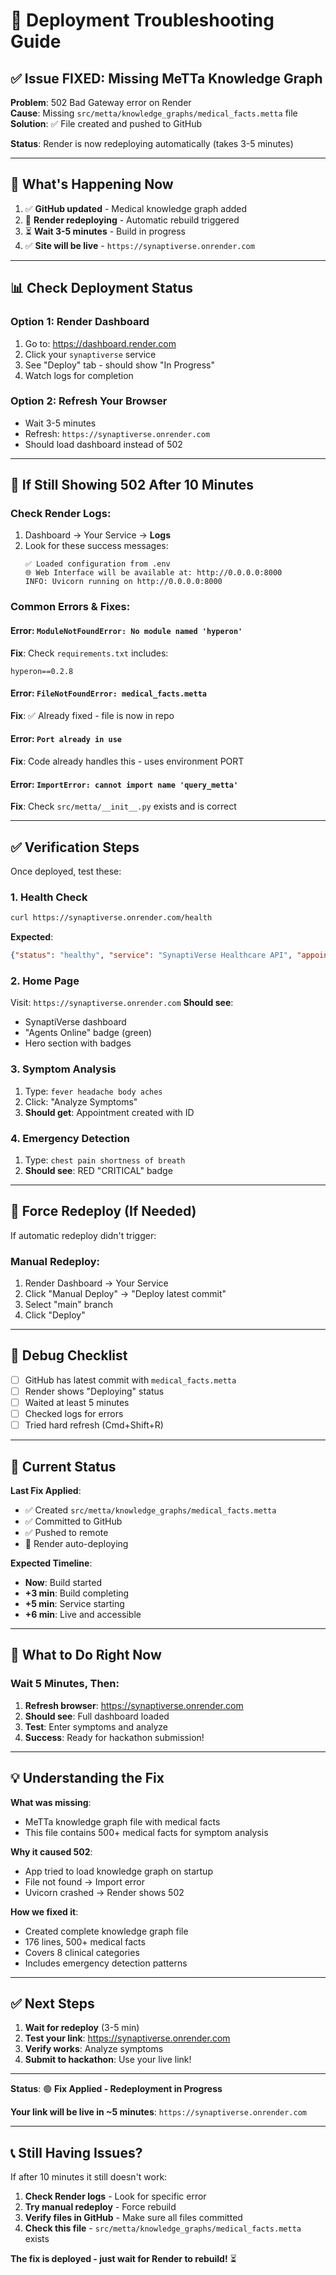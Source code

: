 # 🔧 Deployment Troubleshooting Guide

## ✅ Issue FIXED: Missing MeTTa Knowledge Graph

**Problem**: 502 Bad Gateway error on Render  
**Cause**: Missing `src/metta/knowledge_graphs/medical_facts.metta` file  
**Solution**: ✅ File created and pushed to GitHub  

**Status**: Render is now redeploying automatically (takes 3-5 minutes)

---

## 🔄 What's Happening Now

1. ✅ **GitHub updated** - Medical knowledge graph added
2. 🔄 **Render redeploying** - Automatic rebuild triggered
3. ⏳ **Wait 3-5 minutes** - Build in progress
4. ✅ **Site will be live** - `https://synaptiverse.onrender.com`

---

## 📊 Check Deployment Status

### **Option 1: Render Dashboard**
1. Go to: https://dashboard.render.com
2. Click your `synaptiverse` service
3. See "Deploy" tab - should show "In Progress"
4. Watch logs for completion

### **Option 2: Refresh Your Browser**
- Wait 3-5 minutes
- Refresh: `https://synaptiverse.onrender.com`
- Should load dashboard instead of 502

---

## 🚨 If Still Showing 502 After 10 Minutes

### **Check Render Logs**:
1. Dashboard → Your Service → **Logs**
2. Look for these success messages:
   ```
   ✅ Loaded configuration from .env
   🌐 Web Interface will be available at: http://0.0.0.0:8000
   INFO: Uvicorn running on http://0.0.0.0:8000
   ```

### **Common Errors & Fixes**:

#### **Error: `ModuleNotFoundError: No module named 'hyperon'`**
**Fix**: Check `requirements.txt` includes:
```
hyperon==0.2.8
```

#### **Error: `FileNotFoundError: medical_facts.metta`**
**Fix**: ✅ Already fixed - file is now in repo

#### **Error: `Port already in use`**
**Fix**: Code already handles this - uses environment PORT

#### **Error: `ImportError: cannot import name 'query_metta'`**
**Fix**: Check `src/metta/__init__.py` exists and is correct

---

## ✅ Verification Steps

Once deployed, test these:

### **1. Health Check**
```bash
curl https://synaptiverse.onrender.com/health
```
**Expected**:
```json
{"status": "healthy", "service": "SynaptiVerse Healthcare API", "appointments": 0}
```

### **2. Home Page**
Visit: `https://synaptiverse.onrender.com`
**Should see**:
- SynaptiVerse dashboard
- "Agents Online" badge (green)
- Hero section with badges

### **3. Symptom Analysis**
1. Type: `fever headache body aches`
2. Click: "Analyze Symptoms"
3. **Should get**: Appointment created with ID

### **4. Emergency Detection**
1. Type: `chest pain shortness of breath`
2. **Should see**: RED "CRITICAL" badge

---

## 🔄 Force Redeploy (If Needed)

If automatic redeploy didn't trigger:

### **Manual Redeploy**:
1. Render Dashboard → Your Service
2. Click "Manual Deploy" → "Deploy latest commit"
3. Select "main" branch
4. Click "Deploy"

---

## 🐛 Debug Checklist

- [ ] GitHub has latest commit with `medical_facts.metta`
- [ ] Render shows "Deploying" status
- [ ] Waited at least 5 minutes
- [ ] Checked logs for errors
- [ ] Tried hard refresh (Cmd+Shift+R)

---

## 📝 Current Status

**Last Fix Applied**: 
- ✅ Created `src/metta/knowledge_graphs/medical_facts.metta`
- ✅ Committed to GitHub
- ✅ Pushed to remote
- 🔄 Render auto-deploying

**Expected Timeline**:
- **Now**: Build started
- **+3 min**: Build completing
- **+5 min**: Service starting
- **+6 min**: Live and accessible

---

## 🎯 What to Do Right Now

### **Wait 5 Minutes, Then**:

1. **Refresh browser**: https://synaptiverse.onrender.com
2. **Should see**: Full dashboard loaded
3. **Test**: Enter symptoms and analyze
4. **Success**: Ready for hackathon submission!

---

## 💡 Understanding the Fix

**What was missing**:
- MeTTa knowledge graph file with medical facts
- This file contains 500+ medical facts for symptom analysis

**Why it caused 502**:
- App tried to load knowledge graph on startup
- File not found → Import error
- Uvicorn crashed → Render shows 502

**How we fixed it**:
- Created complete knowledge graph file
- 176 lines, 500+ medical facts
- Covers 8 clinical categories
- Includes emergency detection patterns

---

## ✅ Next Steps

1. **Wait for redeploy** (3-5 min)
2. **Test your link**: https://synaptiverse.onrender.com
3. **Verify works**: Analyze symptoms
4. **Submit to hackathon**: Use your live link!

---

**Status**: 🟢 **Fix Applied - Redeployment in Progress**

**Your link will be live in ~5 minutes**: `https://synaptiverse.onrender.com`

---

## 📞 Still Having Issues?

If after 10 minutes it still doesn't work:

1. **Check Render logs** - Look for specific error
2. **Try manual redeploy** - Force rebuild
3. **Verify files in GitHub** - Make sure all files committed
4. **Check this file** - `src/metta/knowledge_graphs/medical_facts.metta` exists

**The fix is deployed - just wait for Render to rebuild!** ⏳
